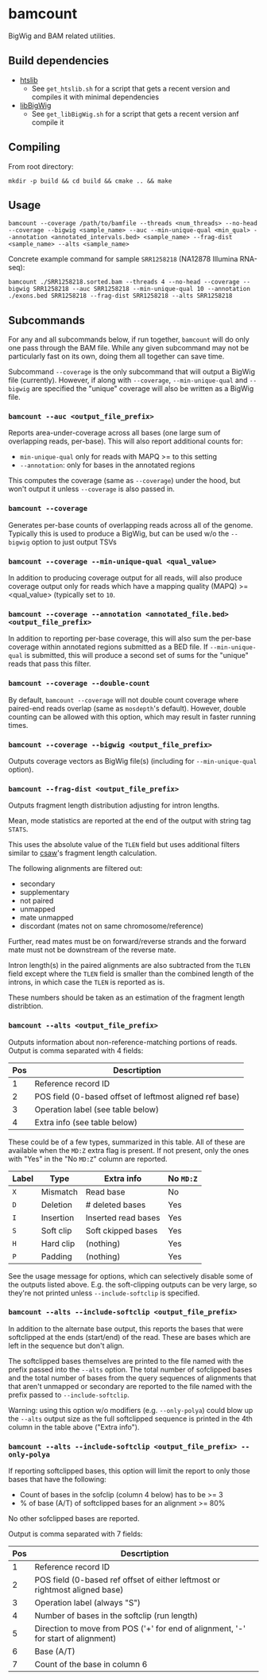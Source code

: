 # bamcount

BigWig and BAM related utilities.

## Build dependencies

* [htslib](http://www.htslib.org)
    * See `get_htslib.sh` for a script that gets a recent version and compiles it with minimal dependencies
* [libBigWig](https://github.com/dpryan79/libBigWig)
    * See `get_libBigWig.sh` for a script that gets a recent version anf compile it

## Compiling

From root directory:

```
mkdir -p build && cd build && cmake .. && make
```

## Usage

```
bamcount --coverage /path/to/bamfile --threads <num_threads> --no-head --coverage --bigwig <sample_name> --auc --min-unique-qual <min_qual> --annotation <annotated_intervals.bed> <sample_name> --frag-dist <sample_name> --alts <sample_name>
```

Concrete example command for sample `SRR1258218` (NA12878 Illumina RNA-seq):

```
bamcount ./SRR1258218.sorted.bam --threads 4 --no-head --coverage --bigwig SRR1258218 --auc SRR1258218 --min-unique-qual 10 --annotation ./exons.bed SRR1258218 --frag-dist SRR1258218 --alts SRR1258218
```

## Subcommands

For any and all subcommands below, if run together, `bamcount` will do only one pass through the BAM file.
While any given subcommand may not be particularly fast on its own, doing them all together can save time.

Subcommand `--coverage` is the only subcommand that will output a BigWig file (currently).
However, if along with `--coverage`, `--min-unique-qual` and `--bigwig` are specified the "unique" coverage will also be written as a BigWig file.

### `bamcount --auc <output_file_prefix>`

Reports area-under-coverage across all bases (one large sum of overlapping reads, per-base).
This will also report additional counts for:
 * `min-unique-qual` only for reads with MAPQ >= to this setting
 * `--annotation`: only for bases in the annotated regions
 
This computes the coverage (same as `--coverage`) under the hood, but won't output it unless `--coverage` is also passed in.

### `bamcount --coverage`

Generates per-base counts of overlapping reads across all of the genome.  
Typically this is used to produce a BigWig, but can be used w/o the `--bigwig` option to just output TSVs

### `bamcount --coverage --min-unique-qual <qual_value>`

In addition to producing coverage output for all reads, will also produce coverage output only for reads which have a mapping quality (MAPQ) >= <qual_value> (typically set to `10`.  

### `bamcount --coverage --annotation <annotated_file.bed> <output_file_prefix>`

In addition to reporting per-base coverage, this will also sum the per-base coverage within annotated regions submitted as a BED file.
If `--min-unique-qual` is submitted, this will produce a second set of sums for the "unique" reads that pass this filter.
 
### `bamcount --coverage --double-count`

By default, `bamcount --coverage` will not double count coverage where paired-end reads overlap (same as `mosdepth`'s default).
However, double counting can be allowed with this option, which may result in faster running times.

### `bamcount --coverage --bigwig <output_file_prefix>`

Outputs coverage vectors as BigWig file(s) (including for `--min-unique-qual` option).

### `bamcount --frag-dist <output_file_prefix>`

Outputs fragment length distribution adjusting for intron lengths.

Mean, mode statistics are reported at the end of the output with string tag `STATS`.

This uses the absolute value of the `TLEN` field but uses additional filters similar to [csaw](https://github.com/LTLA/csaw)'s fragment length calculation.

The following alignments are filtered out:

 * secondary
 * supplementary
 * not paired
 * unmapped
 * mate unmapped
 * discordant (mates not on same chromosome/reference)

Further, read mates must be on forward/reverse strands and the forward mate must not be downstream of the reverse mate.

Intron length(s) in the paired alignments are also subtracted from the `TLEN` field except where the `TLEN` field is smaller than the combined length of the introns, in which case the `TLEN` is reported as is.

These numbers should be taken as an estimation of the fragment length distribtion.

### `bamcount --alts <output_file_prefix>`

Outputs information about non-reference-matching portions of reads.
Output is comma separated with 4 fields:

| Pos   |                                            Descrtiption |
|-------|---------------------------------------------------------|
| 1     | Reference record ID                                     |
| 2     | POS field (0-based offset of leftmost aligned ref base) |
| 3     | Operation label (see table below)                       |
| 4     | Extra info (see table below)                            |


These could be of a few types, summarized in this table.  All of
these are available when the `MD:Z` extra flag is present.  If not
present, only the ones with "Yes" in the "No `MD:Z`" column are
reported.

| Label | Type       |          Extra info  | No `MD:Z`  |
|-------|------------|----------------------|------------|
| `X`   | Mismatch   |            Read base |         No |
| `D`   | Deletion   |      # deleted bases |        Yes |
| `I`   | Insertion  |  Inserted read bases |        Yes |
| `S`   | Soft clip  |   Soft ckipped bases |        Yes |
| `H`   | Hard clip  |            (nothing) |        Yes |
| `P`   | Padding    |            (nothing) |        Yes |

See the usage message for options, which can selectively disable some
of the outputs listed above.  E.g. the soft-clipping outputs can be
very large, so they're not printed unless `--include-softclip` is
specified.

### `bamcount --alts --include-softclip <output_file_prefix>`

In addition to the alternate base output, this reports the bases
that were softclipped at the ends (start/end) of the read.
These are bases which are left in the sequence but don't align.

The softclipped bases themselves are printed to the file named with the
prefix passed into the `--alts` option.  The total number of sofclipped
bases and the total number of bases from the query sequences of alignments
that that aren't unmapped or secondary are reported to the file named
with the prefix passed to `--include-softclip`.

Warning: using this option w/o modifiers (e.g. `--only-polya`) 
could blow up the `--alts` output size as the full softclipped
sequence is printed in the 4th column in the table above ("Extra info").

### `bamcount --alts --include-softclip <output_file_prefix> --only-polya`

If reporting softclipped bases, this option will limit the report to only
those bases that have the following:

* Count of bases in the sofclip (column 4 below) has to be >= 3
* % of base (A/T) of softclipped bases for an alignment >= 80%

No other sofclipped bases are reported.

Output is comma separated with 7 fields:

| Pos   |                                                                      Descrtiption|
|-------|----------------------------------------------------------------------------------|
| 1     | Reference record ID                                                              |
| 2     | POS field (0-based ref offset of either leftmost or rightmost aligned base)      |
| 3     | Operation label (always "S")                                                     |
| 4     | Number of bases in the softclip (run length)                                     |
| 5     | Direction to move from POS ('+' for end of alignment, '-' for start of alignment)|
| 6     | Base (A/T)                                                                       |
| 7     | Count of the base in column 6                                                    |

